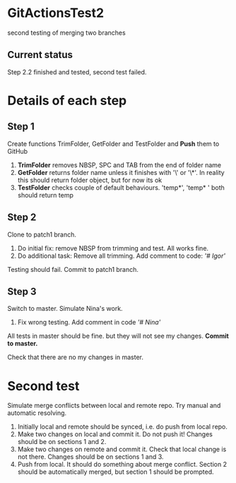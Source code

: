 # GitActionsTest2

second testing of merging two branches

## Current status

Step 2.2 finished and tested, second test failed.

# Details of each step

## Step 1

Create functions TrimFolder, GetFolder and TestFolder and **Push** them to GitHub

1. **TrimFolder** removes NBSP, SPC and TAB from the end of folder name
1. **GetFolder** returns folder name unless it finishes with '\\' or '\\*'. In reality this should return folder object, but for now its ok
1. **TestFolder** checks couple of default behaviours. 'temp\*', 'temp\* ' both should return temp

## Step 2

Clone to patch1 branch.

1. Do initial fix: remove NBSP from trimming and test. All works fine. 
1. Do additional task: Remove all trimming. Add comment to code: *'# Igor'*

Testing should fail. Commit to patch1 branch.

## Step 3

Switch to master. Simulate Nina's work.

1. Fix wrong testing. Add comment in code *'# Nina'*

All tests in master should be fine. but they will not see my changes. **Commit to master.**

Check that there are no my changes in master.

# Second test

Simulate merge conflicts between local and remote repo. Try manual and automatic resolving.

1. Initially local and remote should be synced, i.e. do push from local repo.
1. Make two changes on local and commit it. Do not push it! Changes should be on sections 1 and 2.
1. Make two changes on remote and commit it. Check that local change is not there. Changes should be on sections 1 and 3.
1. Push from local. It should do something about merge conflict. Section 2 should be automatically merged, but section 1 should be prompted.
